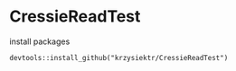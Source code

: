 # CressieReadTest

install packages

```
devtools::install_github("krzysiektr/CressieReadTest")
```
